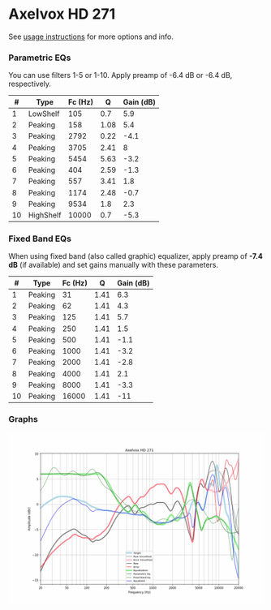 # Axelvox HD 271
See [usage instructions](https://github.com/jaakkopasanen/AutoEq#usage) for more options and info.

### Parametric EQs
You can use filters 1-5 or 1-10. Apply preamp of -6.4 dB or -6.4 dB, respectively.

|   # | Type      |   Fc (Hz) |    Q |   Gain (dB) |
|-----|-----------|-----------|------|-------------|
|   1 | LowShelf  |       105 | 0.7  |         5.9 |
|   2 | Peaking   |       158 | 1.08 |         5.4 |
|   3 | Peaking   |      2792 | 0.22 |        -4.1 |
|   4 | Peaking   |      3705 | 2.41 |         8   |
|   5 | Peaking   |      5454 | 5.63 |        -3.2 |
|   6 | Peaking   |       404 | 2.59 |        -1.3 |
|   7 | Peaking   |       557 | 3.41 |         1.8 |
|   8 | Peaking   |      1174 | 2.48 |        -0.7 |
|   9 | Peaking   |      9534 | 1.8  |         2.3 |
|  10 | HighShelf |     10000 | 0.7  |        -5.3 |

### Fixed Band EQs
When using fixed band (also called graphic) equalizer, apply preamp of **-7.4 dB** (if available) and set gains manually with these parameters.

|   # | Type    |   Fc (Hz) |    Q |   Gain (dB) |
|-----|---------|-----------|------|-------------|
|   1 | Peaking |        31 | 1.41 |         6.3 |
|   2 | Peaking |        62 | 1.41 |         4.3 |
|   3 | Peaking |       125 | 1.41 |         5.7 |
|   4 | Peaking |       250 | 1.41 |         1.5 |
|   5 | Peaking |       500 | 1.41 |        -1.1 |
|   6 | Peaking |      1000 | 1.41 |        -3.2 |
|   7 | Peaking |      2000 | 1.41 |        -2.8 |
|   8 | Peaking |      4000 | 1.41 |         2.1 |
|   9 | Peaking |      8000 | 1.41 |        -3.3 |
|  10 | Peaking |     16000 | 1.41 |       -11   |

### Graphs
![](./Axelvox%20HD%20271.png)
